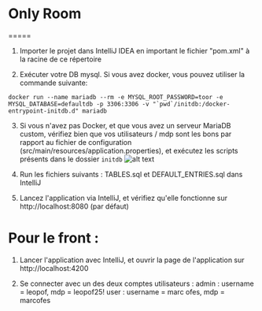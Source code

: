 # Only Room
=====

1. Importer le projet dans IntelliJ IDEA en important le fichier "pom.xml" à la racine de ce répertoire

2. Exécuter votre DB mysql. Si vous avez docker, vous pouvez utiliser la commande suivante:
```
docker run --name mariadb --rm -e MYSQL_ROOT_PASSWORD=toor -e MYSQL_DATABASE=defaultdb -p 3306:3306 -v "`pwd`/initdb:/docker-entrypoint-initdb.d" mariadb
```

3. Si vous n'avez pas Docker, et que vous avez un serveur MariaDB custom, vérifiez bien que vos utilisateurs / mdp sont les bons par rapport au fichier de configuration (src/main/resources/application.properties), et exécutez les scripts présents dans le dossier `initdb`
![alt text](https://github.com/Hugodltr/OnlyRoom/tree/master/api/src/main/resources/screens/screen1.bmp)

4. Run les fichiers suivants : TABLES.sql et DEFAULT_ENTRIES.sql dans IntelliJ

5. Lancez l'application via IntelliJ, et vérifiez qu'elle fonctionne sur http://localhost:8080 (par défaut)

# Pour le front :

1. Lancer l'application avec IntelliJ, et ouvrir la page de l'application sur http://localhost:4200

2. Se connecter avec un des deux comptes utilisateurs : admin : username = leopof, mdp = leopof25!
                                                        user  : username = marc ofes, mdp = marcofes
